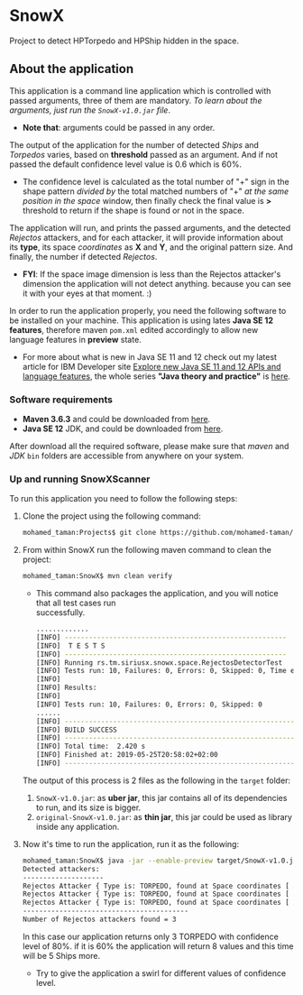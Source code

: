 # SnowX 
Project to detect HPTorpedo and HPShip hidden in the space.    
## About the application 
This application is a command line application which is controlled with passed arguments, three of them are mandatory. _To learn about the arguments, just run the `SnowX-v1.0.jar` file_.  
  
 - **Note that**: arguments could be passed in any order.   
    
The output of the application for the number of detected _Ships_ and _Torpedos_ varies, based on **threshold** passed as an argument. And if not passed the default confidence level value is 0.6 which is 60%.
  
- The confidence level is calculated as the total number of "+" sign in the shape pattern *divided by* the total matched numbers of "+" *at the same position in the space* window, then finally  check the final value is **>** threshold to return if the shape is found or not in the space.  
    
The application will run, and prints the passed arguments, and the detected _Rejectos_ attackers, and for each attacker, it will provide information about its **type**, its space _coordinates_ as **X** and **Y**, and the original pattern size. And finally, the number if detected _Rejectos_.  
  
- **FYI**: If the space image dimension is less than the Rejectos attacker's dimension the application will not detect anything. because you can see it with your eyes at that moment. :)  
  
In order to run the application properly, you need the following software to be installed on your machine. This application is using lates **Java SE 12 features**, therefore maven `pom.xml` edited accordingly to allow new language features in **preview** state.

- For more about what is new in Java SE 11 and 12 check out my latest article for IBM Developer site [Explore new Java SE 11 and 12 APIs and language features](https://developer.ibm.com/tutorials/java-theory-and-practice-1/), the whole series **"Java theory and practice"** is [here](https://developer.ibm.com/series/java-theory-and-practice/).
  
### Software requirements    
* **Maven 3.6.3** and could be downloaded from [here](http://maven.apache.org/download.cgi).    
 * **Java SE 12** JDK, and could be downloaded from [here](https://www.oracle.com/technetwork/java/javase/downloads/jdk12-downloads-5295953.html).  
  
After download all the required software, please make sure that _maven_ and _JDK_ `bin` folders are accessible from anywhere on your system.    
     
### Up and running SnowXScanner 
To run this application you need to follow the following steps:    
1. Clone the project using the following command:    
   ```bash    
   mohamed_taman:Projects$ git clone https://github.com/mohamed-taman/SnowX.git     
   ```    
2. From within SnowX run the following maven command to clean the project:  
   ```bash  
   mohamed_taman:SnowX$ mvn clean verify  
   ```  
   - This command also packages the application, and you will notice that all test cases run   
    successfully.  
		```bash  
		.............  
		[INFO] -------------------------------------------------------  
		[INFO]  T E S T S  
		[INFO] -------------------------------------------------------  
		[INFO] Running rs.tm.siriusx.snowx.space.RejectosDetectorTest  
		[INFO] Tests run: 10, Failures: 0, Errors: 0, Skipped: 0, Time elapsed: 0.15 s - in rs.tm.siriusx.snowx.space.RejectosDetectorTest  
		[INFO]  
		[INFO] Results:  
		[INFO]  
		[INFO] Tests run: 10, Failures: 0, Errors: 0, Skipped: 0  
		......  
		[INFO] -----------------------------------------------------------------------  
		[INFO] BUILD SUCCESS  
		[INFO] -----------------------------------------------------------------------  
		[INFO] Total time:  2.420 s  
		[INFO] Finished at: 2019-05-25T20:58:02+02:00  
		[INFO] -----------------------------------------------------------------------  
		```  
   The output of this process is 2 files as the following in the `target` folder:  
   	1. `SnowX-v1.0.jar`: as **uber jar**, this jar contains all of its dependencies to run, and its size is bigger. 
	2. `original-SnowX-v1.0.jar`: as **thin jar**, this jar could be used as library inside any application. 
	   
4. Now it's time to run the application, run it as the following:  
	```bash  
	mohamed_taman:SnowX$ java -jar --enable-preview target/SnowX-v1.0.jar -s "resources/TestData.snw" -t 0.80 -sf "resources/HPship.snw" -tf "resources/HPTorpedo.snw"  
	Detected attackers:  
	--------------------  
	Rejectos Attacker { Type is: TORPEDO, found at Space coordinates [ X= 0, Y= 0], Pattern [Height = 13, width = 11]}  
	Rejectos Attacker { Type is: TORPEDO, found at Space coordinates [ X= 14, Y= 29], Pattern [Height = 13, width = 11]}  
	Rejectos Attacker { Type is: TORPEDO, found at Space coordinates [ X= 78, Y= 25], Pattern [Height = 13, width = 11]}  
	-----------------------------------------  
	Number of Rejectos attackers found = 3  
	``` 
   In this case our application returns only 3 TORPEDO with confidence level of 80%. if it is 60% the application will return 8 values and this time will be 5 Ships more.  
   - Try to give the application a swirl for different values of confidence level.
